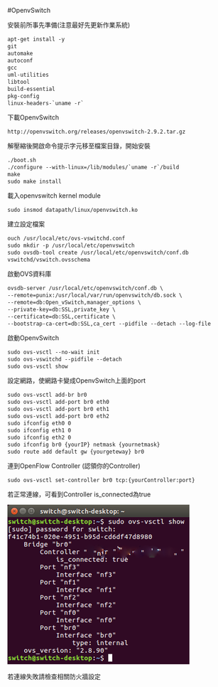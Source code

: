 #OpenvSwitch

安裝前所事先準備(注意最好先更新作業系統)

    apt-get install -y 
    git 
    automake 
    autoconf 
    gcc 
    uml-utilities 
    libtool 
    build-essential
    pkg-config 
    linux-headers-`uname -r`
    
下載OpenvSwitch

    http://openvswitch.org/releases/openvswitch-2.9.2.tar.gz
    
解壓縮後開啟命令提示字元移至檔案目錄，開始安裝

    ./boot.sh
    ./configure --with-linux=/lib/modules/`uname -r`/build
    make
    sudo make install
    
載入openvswitch kernel module

    sudo insmod datapath/linux/openvswitch.ko
    
建立設定檔案

    ouch /usr/local/etc/ovs-vswitchd.conf
    sudo mkdir -p /usr/local/etc/openvswitch
    sudo ovsdb-tool create /usr/local/etc/openvswitch/conf.db vswitchd/vswitch.ovsschema
    
啟動OVS資料庫

    ovsdb-server /usr/local/etc/openvswitch/conf.db \
    --remote=punix:/usr/local/var/run/openvswitch/db.sock \
    --remote=db:Open_vSwitch,manager_options \
    --private-key=db:SSL,private_key \
    --certificate=db:SSL,certificate \
    --bootstrap-ca-cert=db:SSL,ca_cert --pidfile --detach --log-file
    
啟動OpenvSwitch

    sudo ovs-vsctl --no-wait init
    sudo ovs-vswitchd --pidfile --detach
    sudo ovs-vsctl show
    
設定網路，使網路卡變成OpenvSwitch上面的port

    sudo ovs-vsctl add-br br0
    sudo ovs-vsctl add-port br0 eth0
    sudo ovs-vsctl add-port br0 eth1
    sudo ovs-vsctl add-port br0 eth2
    sudo ifconfig eth0 0
    sudo ifconfig eth1 0
    sudo ifconfig eth2 0
    sudo ifconfig br0 {yourIP} netmask {yournetmask}
    sudo route add default gw {yourgeteway} br0
    
連到OpenFlow Controller (認領你的Controller)

    sudo ovs-vsctl set-controller br0 tcp:{yourController:port}
    
若正常連線，可看到Controller is_connected為true

![switch](https://github.com/ChouJustice/SDN-Project/blob/master/Images/switch.png)
    
若連線失敗請檢查相關防火牆設定
